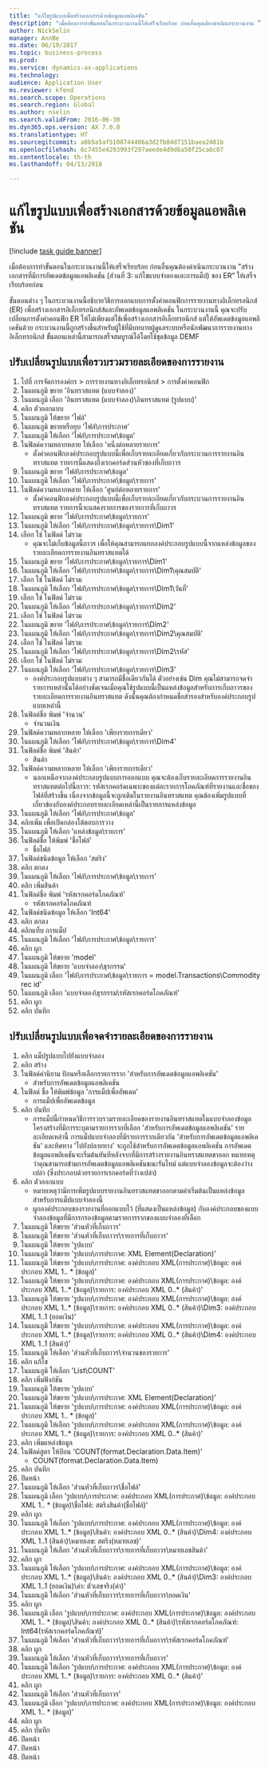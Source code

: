 ```yaml
--- 
title: "แก้ไขรูปแบบเพื่อสร้างเอกสารด้วยข้อมูลแอพลิเคชัน"
description: "เมื่อต้องการทำขั้นตอนในกระบวนงานนี้ให้เสร็จเรียบร้อย ก่อนอื่นคุณต้องดำเนินกระบวนงาน ”สร้างเอกสารที่มีการอัพเดตข้อมูลแอพลิเคชัน (ส่วนที่ 3 - แก้ไขแบบจำลองและการแม็ป) ของ ER” ให้เสร็จเรียบร้อยก่อน"
author: NickSelin
manager: AnnBe
ms.date: 06/19/2017
ms.topic: business-process
ms.prod: 
ms.service: dynamics-ax-applications
ms.technology: 
audience: Application User
ms.reviewer: kfend
ms.search.scope: Operations
ms.search.region: Global
ms.author: nselin
ms.search.validFrom: 2016-06-30
ms.dyn365.ops.version: AX 7.0.0
ms.translationtype: HT
ms.sourcegitcommit: a8b5a5af5108744406a3d2fb84d7151baea2481b
ms.openlocfilehash: 6c7455e4293993f297aeede4d9d6a50f25ca6c07
ms.contentlocale: th-th
ms.lasthandoff: 04/13/2018

---
```

# <a name="modify-format-to-generate-documents-with-application-data"></a>แก้ไขรูปแบบเพื่อสร้างเอกสารด้วยข้อมูลแอพลิเคชัน

[!include [task guide banner](../../includes/task-guide-banner.md)]

เมื่อต้องการทำขั้นตอนในกระบวนงานนี้ให้เสร็จเรียบร้อย ก่อนอื่นคุณต้องดำเนินกระบวนงาน ”สร้างเอกสารที่มีการอัพเดตข้อมูลแอพลิเคชัน (ส่วนที่ 3: แก้ไขแบบจำลองและการแม็ป) ของ ER” ให้เสร็จเรียบร้อยก่อน

ขั้นตอนต่าง ๆ ในกระบวนงานนี้อธิบายวิธีการออกแบบการตั้งค่าคอนฟิกการรายงานทางอิเล็กทรอนิกส์ (ER) เพื่อสร้างเอกสารอิเล็กทรอนิกส์ส์และอัพเดตข้อมูลแอพลิเคชัน ในกระบวนงานนี้ คุณจะปรับเปลี่ยนการตั้งค่าคอนฟิก ER ให้ไม่เพียงแต่ใช้เพื่อสร้างเอกสารอิเล็กทรอนิกส์ แต่ให้อัพเดตข้อมูลแอพลิเคชันด้วย กระบวนงานนี้ถูกสร้างขึ้นสำหรับผู้ใช้ที่มีบทบาทผู้ดูแลระบบหรือนักพัฒนาการรายงานทางอิเล็กทรอนิกส์ ขั้นตอนเหล่านี้สามารถเสร็จสมบูรณ์ได้โดยใช้ชุดข้อมูล DEMF


## <a name="modify-format-to-collect-details-of-reporting"></a>ปรับเปลี่ยนรูปแบบเพื่อรวบรวมรายละเอียดของการรายงาน
1. ไปที่ การจัดการองค์กร > การรายงานทางอิเล็กทรอนิกส์ > การตั้งค่าคอนฟิก
2. ในแผนภูมิ ขยาย 'อินทราสแทต (แบบจำลอง)'
3. ในแผนภูมิ เลือก 'อินทราสแทต (แบบจำลอง)\อินทราสแทต (รูปแบบ)'
4. คลิก ตัวออกแบบ
5. ในแผนภูมิ ให้ขยาย 'ไฟล์'
6. ในแผนภูมิ ขยายหรือยุบ 'ไฟล์\การประกาศ'
7. ในแผนภูมิ ให้เลือก 'ไฟล์\การประกาศ\ข้อมูล'
8. ในฟิลด์ความหลากหลาย ให้เลือก 'หนึ่งต่อหลายรายการ'
    * ตั้งค่าคอนฟิกองค์ประกอบรูปแบบนี้เพื่อเก็บรายละเอียดเกี่ยวกับกระบวนการรายงานอินทราสแทต รายการนี้แสดงถึงเรกคอร์ดส่วนหัวของที่เก็บถาวร  
9. ในแผนภูมิ ขยาย 'ไฟล์\การประกาศ\ข้อมูล'
10. ในแผนภูมิ ให้เลือก 'ไฟล์\การประกาศ\ข้อมูล\รายการ'
11. ในฟิลด์ความหลากหลาย ให้เลือก 'ศูนย์ต่อหลายรายการ'
    * ตั้งค่าคอนฟิกองค์ประกอบรูปแบบนี้เพื่อเก็บรายละเอียดเกี่ยวกับกระบวนการรายงานอินทราสแทต รายการนี้จะแสดงรายการของรายการที่เก็บถาวร  
12. ในแผนภูมิ ขยาย 'ไฟล์\การประกาศ\ข้อมูล\รายการ'
13. ในแผนภูมิ ให้เลือก 'ไฟล์\การประกาศ\ข้อมูล\รายการ\Dim1'
14. เลือก ใช่ ในฟิลด์ ไม่รวม
    * คุณจะไม่เก็บข้อมูลนี้ถาวร เพื่อให้คุณสามารถแยกองค์ประกอบรูปแบบนี้จากแหล่งข้อมูลของรายละเอียดการรายงานอินทราสแทตได้  
15. ในแผนภูมิ ขยาย 'ไฟล์\การประกาศ\ข้อมูล\รายการ\Dim1'
16. ในแผนภูมิ ให้เลือก 'ไฟล์\การประกาศ\ข้อมูล\รายการ\Dim1\คุณสมบัติ'
17. เลือก ใช่ ในฟิลด์ ไม่รวม
18. ในแผนภูมิ ให้เลือก 'ไฟล์\การประกาศ\ข้อมูล\รายการ\Dim1\วันที่'
19. เลือก ใช่ ในฟิลด์ ไม่รวม
20. ในแผนภูมิ ให้เลือก 'ไฟล์\การประกาศ\ข้อมูล\รายการ\Dim2'
21. เลือก ใช่ ในฟิลด์ ไม่รวม
22. ในแผนภูมิ ขยาย 'ไฟล์\การประกาศ\ข้อมูล\รายการ\Dim2'
23. ในแผนภูมิ ให้เลือก 'ไฟล์\การประกาศ\ข้อมูล\รายการ\Dim2\คุณสมบัติ'
24. เลือก ใช่ ในฟิลด์ ไม่รวม
25. ในแผนภูมิ ให้เลือก 'ไฟล์\การประกาศ\ข้อมูล\รายการ\Dim2\รหัส'
26. เลือก ใช่ ในฟิลด์ ไม่รวม
27. ในแผนภูมิ ให้เลือก 'ไฟล์\การประกาศ\ข้อมูล\รายการ\Dim3'
    * องค์ประกอบรูปแบบต่าง ๆ สามารถมีชื่อเดียวกันได้ ตัวอย่างเช่น Dim คุณไม่สามารถจดจำรายการเหล่านั้นได้อย่างชัดเจนเมื่อคุณใช้รูปแบบนี้เป็นแหล่งข้อมูลสำหรับการเก็บถาวรของรายละเอียดการรายงานอินทราสแทต ดังนั้นคุณต้องกำหนดชื่อสำรองสำหรับองค์ประกอบรูปแบบเหล่านี้   
28. ในฟิลด์ชื่อ พิมพ์ 'จำนวน'
    * จำนวนเงิน  
29. ในฟิลด์ความหลากหลาย ให้เลือก 'เพียงรายการเดียว'
30. ในแผนภูมิ ให้เลือก 'ไฟล์\การประกาศ\ข้อมูล\รายการ\Dim4'
31. ในฟิลด์ชื่อ พิมพ์ 'สินค้า'
    * สินค้า  
32. ในฟิลด์ความหลากหลาย ให้เลือก 'เพียงรายการเดียว'
    * นอกเหนือจากองค์ประกอบรูปแบบการออกแบบ คุณจะต้องเก็บรายละเอียดการรายงานอินทราสแทตต่อไปนี้ถาวร: รหัสเรกคอร์ดเฉพาะของแต่ละรายการโภคภัณฑ์ที่รายงานและชื่อของไฟล์ที่สร้างขึ้น เนื่องจากข้อมูลนี้จะถูกเติมในรายงานอินทราสแทต คุณต้องเพิ่มรูปแบบที่เกี่ยวข้องกับองค์ประกอบรายละเอียดเหล่านี้เป็นรายการแหล่งข้อมูล  
33. ในแผนภูมิ ให้เลือก 'ไฟล์\การประกาศ\ข้อมูล'
34. คลิกเพิ่ม เพื่อเปิดกล่องโต้ตอบการวาง
35. ในแผนภูมิ ให้เลือก 'แหล่งข้อมูล\รายการ'
36. ในฟิลด์ชื่อ ให้พิมพ์ 'ชื่อไฟล์'
    * ชื่อไฟล์  
37. ในฟิลด์ชนิดข้อมูล ให้เลือก 'สตริง'
38. คลิก ตกลง
39. ในแผนภูมิ ให้เลือก 'ไฟล์\การประกาศ\ข้อมูล\รายการ'
40. คลิก เพิ่มสินค้า
41. ในฟิลด์ชื่อ พิมพ์ 'รหัสเรกคอร์ดโภคภัณฑ์'
    * รหัสเรกคอร์ดโภคภัณฑ์  
42. ในฟิลด์ชนิดข้อมูล ให้เลือก 'Int64'
43. คลิก ตกลง
44. คลิกแท็บ การแม็ป
45. ในแผนภูมิ ให้เลือก 'ไฟล์\การประกาศ\ข้อมูล\รายการ'
46. คลิก ผูก
47. ในแผนภูมิ ให้ขยาย 'model'
48. ในแผนภูมิ ให้ขยาย 'แบบจำลอง\ธุรกรรม'
49. ในแผนภูมิ เลือก 'ไฟล์\การประกาศ\ข้อมูล\รายการ =  model.Transactions\Commodity rec id'
50. ในแผนภูมิ เลือก 'แบบจำลอง\ธุรกรรม\รหัสเรกคอร์ดโภคภัณฑ์'
51. คลิก ผูก
52. คลิก บันทึก

## <a name="modify-format-to-memorize-details-of-reporting"></a>ปรับเปลี่ยนรูปแบบเพื่อจดจำรายละเอียดของการรายงาน
1. คลิก แม็ปรูปแบบไปยังแบบจำลอง
2. คลิก สร้าง
3. ในฟิลด์คำนิยาม ป้อนหรือเลือกรายการราก 'สำหรับการอัพเดตข้อมูลแอพลิเคชัน'
    * สำหรับการอัพเดตข้อมูลแอพลิเคชัน  
4. ในฟิลด์ ชื่อ ให้พิมพ์ข้อมูล 'การแม็ปเพื่ออัพเดต'
    * การแม็ปเพื่ออัพเดตข้อมูล  
5. คลิก บันทึก
    * การแม็ปนี้กำหนดวิธีการรวบรวมรายละเอียดของรายงานอินทราสแทตในแบบจำลองข้อมูล โครงสร้างที่มีการระบุตามรายการรากที่เลือก 'สำหรับการอัพเดตข้อมูลแอพลิเคชัน' รายละเอียดเหล่านี้ การแม็ปแบบจำลองที่มีรายการรากเดียวกัน 'สำหรับการอัพเดตข้อมูลแอพลิเคชัน' และทิศทาง 'ไปยังปลายทาง' จะถูกใช้สำหรับการอัพเดตข้อมูลแอพลิเคชัน การอัพเดตข้อมูลแอพลิเคชันจะเริ่มต้นทันทีหลังจากที่มีการสร้างรายงานอินทราสแทตขาออก หมายเหตุว่าคุณสามารถข้ามการอัพเดตข้อมูลแอพลิเคชันขณะรันไทม์ แต่แบบจำลองข้อมูลจะต้องว่างเปล่า (ซึ่งประกอบด้วยรายการเรกคอร์ดที่ว่างเปล่า)   
6. คลิก ตัวออกแบบ
    * หมายเหตุว่ามีการเพิ่มรูปแบบรายงานอินทราสแทตขาออกตามค่าเริ่มต้นเป็นแหล่งข้อมูลสำหรับการแม็ปแบบจำลองนี้  
    * ผูกองค์ประกอบของรายงานที่ออกแบบไว้ (ที่แสดงเป็นแหล่งข้อมูล) กับองค์ประกอบของแบบจำลองข้อมูลที่มีการกรองข้อมูลตามรายการรากของแบบจำลองที่เลือก  
7. ในแผนภูมิ ให้ขยาย 'ส่วนหัวที่เก็บถาวร'
8. ในแผนภูมิ ให้ขยาย 'ส่วนหัวที่เก็บถาวร\รายการที่เก็บถาวร'
9. ในแผนภูมิ ให้ขยาย 'รูปแบบ'
10. ในแผนภูมิ ให้ขยาย 'รูปแบบ\การประกาศ: XML Element(Declaration)'
11. ในแผนภูมิ ให้ขยาย 'รูปแบบ\การประกาศ: องค์ประกอบ XML(การประกาศ)\ข้อมูล: องค์ประกอบ XML 1.. * (ข้อมูล)'
12. ในแผนภูมิ ให้ขยาย 'รูปแบบ\การประกาศ: องค์ประกอบ XML(การประกาศ)\ข้อมูล: องค์ประกอบ XML 1..* (ข้อมูล)\รายการ: องค์ประกอบ XML 0..* (สินค้า)'
13. ในแผนภูมิ ให้ขยาย 'รูปแบบ\การประกาศ: องค์ประกอบ XML(การประกาศ)\ข้อมูล: องค์ประกอบ XML 1..* (ข้อมูล)\รายการ: องค์ประกอบ XML 0..* (สินค้า)\Dim3: องค์ประกอบ XML 1..1 (ยอดเงิน)'
14. ในแผนภูมิ ให้ขยาย 'รูปแบบ\การประกาศ: องค์ประกอบ XML(การประกาศ)\ข้อมูล: องค์ประกอบ XML 1..* (ข้อมูล)\รายการ: องค์ประกอบ XML 0..* (สินค้า)\Dim4: องค์ประกอบ XML 1..1 (สินค้า)'
15. ในแผนภูมิ ให้เลือก 'ส่วนหัวที่เก็บถาวร\จำนวนของรายการ'
16. คลิก แก้ไข
17. ในแผนภูมิ ให้เลือก 'List\COUNT'
18. คลิก เพิ่มฟังก์ชัน
19. ในแผนภูมิ ให้ขยาย 'รูปแบบ'
20. ในแผนภูมิ ให้ขยาย 'รูปแบบ\การประกาศ: XML Element(Declaration)'
21. ในแผนภูมิ ให้ขยาย 'รูปแบบ\การประกาศ: องค์ประกอบ XML(การประกาศ)\ข้อมูล: องค์ประกอบ XML 1.. * (ข้อมูล)'
22. ในแผนภูมิ ให้เลือก 'รูปแบบ\การประกาศ: องค์ประกอบ XML(การประกาศ)\ข้อมูล: องค์ประกอบ XML 1..* (ข้อมูล)\รายการ: องค์ประกอบ XML 0..* (สินค้า)'
23. คลิก เพิ่มแหล่งข้อมูล
24. ในฟิลด์สูตร ให้ป้อน 'COUNT(format.Declaration.Data.Item)'
    * COUNT(format.Declaration.Data.Item)  
25. คลิก บันทึก
26. ปิดหน้า
27. ในแผนภูมิ ให้เลือก 'ส่วนหัวที่เก็บถาวร\ชื่อไฟล์'
28. ในแผนภูมิ เลือก 'รูปแบบ\การประกาศ: องค์ประกอบ XML(การประกาศ)\ข้อมูล: องค์ประกอบ XML 1.. * (ข้อมูล)\ชื่อไฟล์: สตริงสินค้า(ชื่อไฟล์)'
29. คลิก ผูก
30. ในแผนภูมิ ให้เลือก 'รูปแบบ\การประกาศ: องค์ประกอบ XML(การประกาศ)\ข้อมูล: องค์ประกอบ XML 1..* (ข้อมูล)\สินค้า: องค์ประกอบ XML 0..* (สินค้า)\Dim4: องค์ประกอบ XML 1..1 (สินค้า)\หมายเลข: สตริง(หมายเลข)'
31. ในแผนภูมิ ให้เลือก 'ส่วนหัวที่เก็บถาวร\รายการที่เก็บถาวร\หมายเลขสินค้า'
32. คลิก ผูก
33. ในแผนภูมิ ให้เลือก 'รูปแบบ\การประกาศ: องค์ประกอบ XML(การประกาศ)\ข้อมูล: องค์ประกอบ XML 1..* (ข้อมูล)\สินค้า: องค์ประกอบ XML 0..* (สินค้า)\Dim3: องค์ประกอบ XML 1..1 (ยอดเงิน)\ค่า: ตัวเลขจริง(ค่า)'
34. ในแผนภูมิ ให้เลือก 'ส่วนหัวที่เก็บถาวร\รายการที่เก็บถาวร\ยอดเงิน'
35. คลิก ผูก
36. ในแผนภูมิ เลือก 'รูปแบบ\การประกาศ: องค์ประกอบ XML(การประกาศ)\ข้อมูล: องค์ประกอบ XML 1.. * (ข้อมูล)\สินค้า: องค์ประกอบ XML 0..* (สินค้า)\รหัสเรกคอร์ดโภคภัณฑ์: Int64(รหัสเรกคอร์ดโภคภัณฑ์)'
37. ในแผนภูมิ ให้เลือก 'ส่วนหัวที่เก็บถาวร\รายการที่เก็บถาวร\รหัสเรกคอร์ดโภคภัณฑ์'
38. คลิก ผูก
39. ในแผนภูมิ ให้เลือก 'ส่วนหัวที่เก็บถาวร\รายการที่เก็บถาวร'
40. ในแผนภูมิ ให้เลือก 'รูปแบบ\การประกาศ: องค์ประกอบ XML(การประกาศ)\ข้อมูล: องค์ประกอบ XML 1..* (ข้อมูล)\รายการ: องค์ประกอบ XML 0..* (สินค้า)'
41. คลิก ผูก
42. ในแผนภูมิ ให้เลือก 'ส่วนหัวที่เก็บถาวร'
43. ในแผนภูมิ เลือก 'รูปแบบ\การประกาศ: องค์ประกอบ XML(การประกาศ)\ข้อมูล: องค์ประกอบ XML 1.. * (ข้อมูล)'
44. คลิก ผูก
45. คลิก บันทึก
46. ปิดหน้า
47. ปิดหน้า
48. ปิดหน้า


